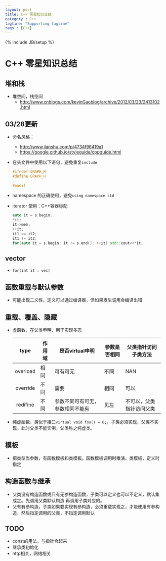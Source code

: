 ```yaml
---
layout: post
title: C++ 零星知识总结
category : C++
tagline: "Supporting tagline"
tags : [C++]
---
```

{% include JB/setup %}
# C++ 零星知识总结

## 堆和栈
- 堆空间，栈空间
  + <http://www.cnblogs.com/kevinGaoblog/archive/2012/03/23/2413102.html>

## 03/28更新
- 命名风格：
  + <http://www.jianshu.com/p/4734f96419a1>
  + <https://google.github.io/styleguide/cppguide.html>
- 在头文件中使用以下语句，避免重复`include`

  ```cpp
  #ifndef GRAPH_H
  #define GRAPH_H
  ...
  #endif
  ```
- namespace 的正确使用，避免`using namespace std`
- iterator 使用：C++容器标配

  ```cpp
  auto it = s.begin;
  *it;
  it->mem;
  ++it;
  it1 == it2;
  it1 != it2;
  for(auto it = s.begin; it != s.end(); ++it) std::cout<<*it;
  ```

## vector
- `for(int it : vec)`

## 函数重载与默认参数
- 可能出现二义性，定义可以通过编译器，但如果发生调用会编译出错

## 重载、覆盖、隐藏
- 虚函数，在父类申明，用于实现多态

  type | 作用域 | 是否virtual申明 | 参数是否相同 | 父类指针访问子类方法
  :----:  | ----  | ----- | --------  | --------
  overload  | 相同  | 可有可无  | 不同  | NAN
  override | 不同 | 需要  | 相同 | 可以
  redifine | 不同 | 参数不同可有可无，参数相同不能有 | 见左 | 不可以，父类指针访问父类

- 纯虚函数，类似于接口`virtual void foo() = 0;`，子类必须实现，父类不实现。此时父类不能实例。父类称之纯虚类。

## 模板
-  把类型当参数，有函数模板和类模板。函数模板调用时推演。类模板，定义时指定

## 构造函数与继承
- 父类没有构造函数或只有无参构造函数，子类可以定义也可以不定义，默认集成之。先调用父类默认构造
  再调用子类对应的。
- 父有有参构造，子类如果要实现有参构造，必须重载实现之，才能使用有参构造，然后指定调用的父类，不指定调用默认

## TODO
- const的用法，与指针合起来
- 继承类初始化
- http相关，网络相关
